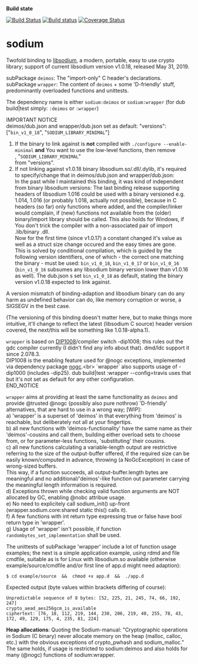 **Build state**

[![Build Status](https://travis-ci.org/carblue/sodium.svg?branch=master)](https://travis-ci.org/carblue/sodium)
[![Build status](https://ci.appveyor.com/api/projects/status/2k14jpgh2grshq13/branch/master?svg=true)](https://ci.appveyor.com/project/carblue/sodium/branch/master)
[![Coverage Status](https://coveralls.io/repos/github/carblue/sodium/badge.svg?branch=master)](https://coveralls.io/github/carblue/sodium?branch=master)

# sodium

Twofold binding to [libsodium](https://libsodium.org "https://libsodium.org"), a modern, portable, easy to use crypto library; support of current libsodium version v1.0.18, released  May 31, 2019.

subPackage `deimos`:  The "import-only" C header's declarations.<br>
subPackage `wrapper`: The content of `deimos` + some 'D-friendly' stuff, predominantly overloaded functions and unittests.

The dependency name is either `sodium:deimos` or `sodium:wrapper` (for dub build|test simply: `:deimos` or `:wrapper`)

IMPORTANT NOTICE<br>
deimos/dub.json and wrapper/dub.json set as default: "versions": ["`bin_v1_0_18`", "`SODIUM_LIBRARY_MINIMAL`"]
1. If the binary to link against is **not** compiled with `./configure --enable-minimal` **and** You want to use the low-level functions, then remove<br>
, "`SODIUM_LIBRARY_MINIMAL`"<br>
from "versions".
2. If not linking against v1.0.18 binary libsodium.so/.dll/.dylib, it's required to specify/change that in deimos/dub.json and wrapper/dub.json:<br>
In the past while I maintained this binding, it was kind of independent from binary libsodium versions: The last binding release supporting headers of libsodium 1.016 could be used with a binary versioned e.g. 1.014, 1.016 (or probably 1.018, actually not possible), because in C headers (so far) only functions where added, and the compiler/linker would complain, if (new) functions not available from the (older) binary/import library should be called. This also holds for Windows, if You don't trick the compiler with a non-associated pair of import .lib/binary .dll.<br>
Now for the first time (since v1.0.17) a constant changed it's value  as well as a struct size change occured and the easy times are gone.<br>
This is solved by conditional compilation, which is guided by the following version identifiers, one of which - the correct one matching the binary - must be used: `bin_v1_0_18`, `bin_v1_0_17` or `bin_v1_0_16` (`bin_v1_0_16` subsumes any libsodium binary version lower than v1.0.16 as well). The dub.json s set `bin_v1_0_18` as default, stating the binary version v1.0.18 expected to link against.

A version mismatch of binding-adaption and libsodium binary can do any harm as undefined behavior can do, like memory corruption or worse, a SIGSEGV in the best case.

(The versioning of this binding doesn't matter here, but to make things more intuitive, it'll change to reflect the latest (libsodium C source) header version covered, the next/this will be something like 1.0.18-alpha.1).<br>


`wrapper` is based on [DIP1008](https://github.com/dlang/DIPs/blob/master/DIPs/DIP1008.md "https://github.com/dlang/DIPs/blob/master/DIPs/DIP1008.md")/compiler switch -dip1008; this rules out the gdc compiler currently (I didn't find any info about that). dmd/ldc support it since 2.078.3.<br>
DIP1008 is the enabling feature used for @nogc exceptions, implemented via dependency package [nogc](https://code.dlang.org/packages/nogc "https://code.dlang.org/packages/nogc").<br>
`wrapper` also supports usage of -dip1000 (includes -dip25). dub build|test :wrapper --config=travis uses that but it's not set as default for any other configuration.<br>
END_NOTICE

`wrapper` aims at providing at least the same functionality as `deimos` and provide @trusted @nogc (possibly also pure nothrow) 'D-friendly' alternatives, that are hard to use in a wrong way; [WIP]:<br>
a) 'wrapper' is a superset of 'deimos' in that everything from 'deimos' is reachable, but deliberately not all at your fingertips.<br>
b) all new functions with 'deimos-functionality' have the same name as their 'deimos'-cousins and call them, building either overload sets to choose from, or for parameter-less functions, 'substituting' their cousins.<br>
c) all new functions calculating a variable-length output are restrictive referring to the size of the output-buffer offered, if the required size can be easily known/computed in advance, throwing (a NoGcException) in case of wrong-sized buffers.<br>
   This way, if a function succeeds, all output-buffer.length bytes are meaningful and no additional/'deimos'-like function out parameter carrying the meaningful length information is required.<br>
d) Exceptions thrown while checking valid function arguments are NOT allocated by GC, enabling @nobc attribue usage.<br>
e) No need to explicitely call sodium_init() up-front (wrapper.sodium.core:shared static this() calls it).<br>
f) A few functions with int return type expressing true or false have bool return type in 'wrapper'.<br>
g) Usage of 'wrapper' isn't possible, if function `randombytes_set_implementation` shall be used.

The unittests of subPackage 'wrapper' include a lot of function usage examples; the next is a simple application example, using rdmd and file cmdfile,
suitable as is for Linux with libsodium.so available (otherwise example/source/cmdfile and/or first line of app.d might need adaption):<br>

`$ cd example/source  &&  chmod +x app.d  &&  ./app.d`

Expected output (byte values within brackets differing of course):<br>

```
Unpredictable sequence of 8 bytes: [52, 225, 21, 245, 74, 66, 192, 247]
crypto_aead_aes256gcm_is_available
ciphertext: [76, 18, 112, 219, 144, 230, 206, 219, 40, 255, 78, 43, 172, 49, 129, 175, 4, 235, 81, 224]
```


**Heap allocations**:
Quoting the Sodium-manual: "Cryptographic operations in Sodium (C binary) never allocate memory on the heap (malloc, calloc, etc.) with the obvious exceptions of crypto_pwhash and sodium_malloc."<br>
The same holds, if usage is restricted to sodium:deimos  and also holds for many (@nogc) functions of sodium:wrapper.<br>
